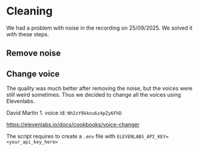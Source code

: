 # Cleaning

We had a problem with noise in the recording on 25/09/2025. We solved it with these steps.

## Remove noise

## Change voice

The quality was much better after removing the noise, but the voices were still weird sometimes. Thus we
decided to change all the voices using Elevenlabs.

David Martin 1. voice id: `Nh2zY9kknu6z4pZy6FhD`


https://elevenlabs.io/docs/cookbooks/voice-changer

The script requires to create a `.env` file with `ELEVENLABS_API_KEY=<your_api_key_here>`
